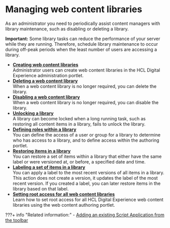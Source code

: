 # Managing web content libraries

As an administrator you need to periodically assist content managers with library maintenance, such as disabling or deleting a library.

**Important:** Some library tasks can reduce the performance of your server while they are running. Therefore, schedule library maintenance to occur during off-peak periods when the least number of users are accessing a library.

-   **[Creating web content libraries](wcm_config_wcmlibraries.md)**  
Administrator users can create web content libraries in the HCL Digital Experience administration portlet.
-   **[Deleting a web content library](wcm_config_wcmlibrary_delete.md)**  
When a web content library is no longer required, you can delete the library.
-   **[Disabling a web content library](wcm_config_wcmlibrary_disable.md)**  
When a web content library is no longer required, you can disable the library.
-   **[Unlocking a library](wcm_admin_library_unlock.md)**  
A library can become locked when a long running task, such as restoring all content items in a library, fails to unlock the library.
-   **[Defining roles within a library](wcm_configure_library_role.md)**  
You can define the access of a user or group for a library to determine who has access to a library, and to define access within the authoring portlet.
-   **[Restoring items in a library](wcm_managing_versions_library.md)**  
You can restore a set of items within a library that either have the same label or were versioned at, or before, a specified date and time.
-   **[Labeling a set of items in a library](wcm_managing_labels.md)**  
You can apply a label to the most recent versions of all items in a library. This action does not create a version, it updates the label of the most recent version. If you created a label, you can later restore items in the library based on that label.
-   **[Setting root access for all web content libraries](wcm_config_library_root_access.md)**  
Learn how to set root access for all HCL Digital Experience web content libraries using the web content authoring portlet.

<!--
**Parent topic:**[Web content](../practitioner_studio/web_content.md)-->

???+ info "Related information:"
    - [Adding an existing Script Application from the toolbar](../../../../../extend_dx/script_application/build_app_with_script_application/drop_app_toolbar.md)


